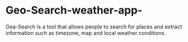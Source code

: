 # Geo-Search-weather-app-
Gea-Search is a tool that allows people to search for places and extract information such as timezone, map and local weather conditions.
